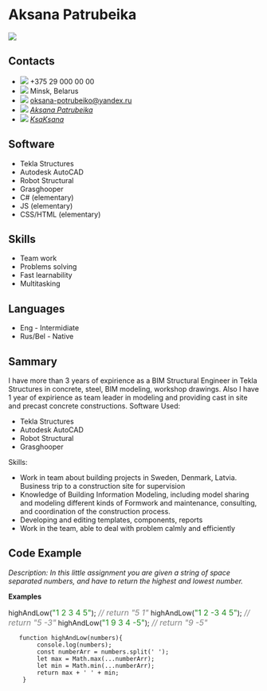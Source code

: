 # Aksana Patrubeika
![](https://i.ibb.co/jztT7pL/Me.jpg)
## Contacts
- ![](https://i.ibb.co/R9vrZ0S/Ca69b00243fc7acae01532de7b633dce.png) +375 29 000 00 00
- ![](https://i.ibb.co/FhwmLDJ/579-5790258-location-logo-png-hd-images-location-logo-png.png) Minsk, Belarus
- ![](https://i.ibb.co/PQmxZ3W/Png-transparent-computer-icons-email-youtube-envelope-mail-miscellaneous-angle-logo.png) <oksana-potrubeiko@yandex.ru>
- ![](https://i.ibb.co/829MKm7/Fb8af9b1003eaaf5c36f2f065da4fca0.png) *[Aksana Patrubeika](http://www.linkedin.com/in/aksana-patrubeika)*
- ![](https://i.ibb.co/dBz4Rg8/Github-logo.png) *[KsaKsana](https://github.com/KsaKsana)*


## Software
- Tekla Structures
- Autodesk AutoCAD
- Robot Structural 
- Grasghooper
- C# (elementary)
- JS (elementary)
- CSS/HTML (elementary)

## Skills
- Team work
- Problems solving
- Fast learnability
- Multitasking

## Languages
- Eng - Intermidiate
- Rus/Bel - Native

## Sammary
I have more than 3 years of expirience as a BIM Structural Engineer in Tekla Structures in concrete, steel, BIM modeling, workshop drawings.  Also I have 1 year of expirience as team leader in modeling and providing cast in site and precast concrete constructions.
Software Used:
- Tekla Structures
- Autodesk AutoCAD
- Robot Structural
- Grasghooper

Skills:
- Work in team about building projects in Sweden, Denmark, Latvia. Business trip to a construction site for supervision
- Knowledge of Building Information Modeling, including model sharing and modeling different kinds of Formwork and maintenance, consulting, and coordination of the construction process.
- Developing and editing templates, components, reports
- Work in the team, able to deal with problem calmly and efficiently

## Code Example
_Description:_
_In this little assignment you are given a string of space separated numbers, and have to return the highest and lowest number._

**Examples**


highAndLow(<font color=ForestGreen size=3>"1 2 3 4 5"</font>);_<font color=gray size=3>   // return "5 1"</font>_
highAndLow(<font color=ForestGreen size=3>"1 2 -3 4 5"</font>);_<font color=gray size=3>   // return "5 -3"</font>_
highAndLow(<font color=ForestGreen size=3>"1 9 3 4 -5"</font>);_<font color=gray size=3>   // return "9 -5"</font>_



  

       function highAndLow(numbers){
    		console.log(numbers);
    		const numberArr = numbers.split(' ');
    		let max = Math.max(...numberArr);
    		let min = Math.min(...numberArr);
    		return max + ' ' + min;
		}
